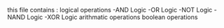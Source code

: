 this file contains :
logical operations
-AND Logic
-OR Logic
-NOT Logic
-NAND Logic
-XOR Logic
arithmatic operations
boolean operations
